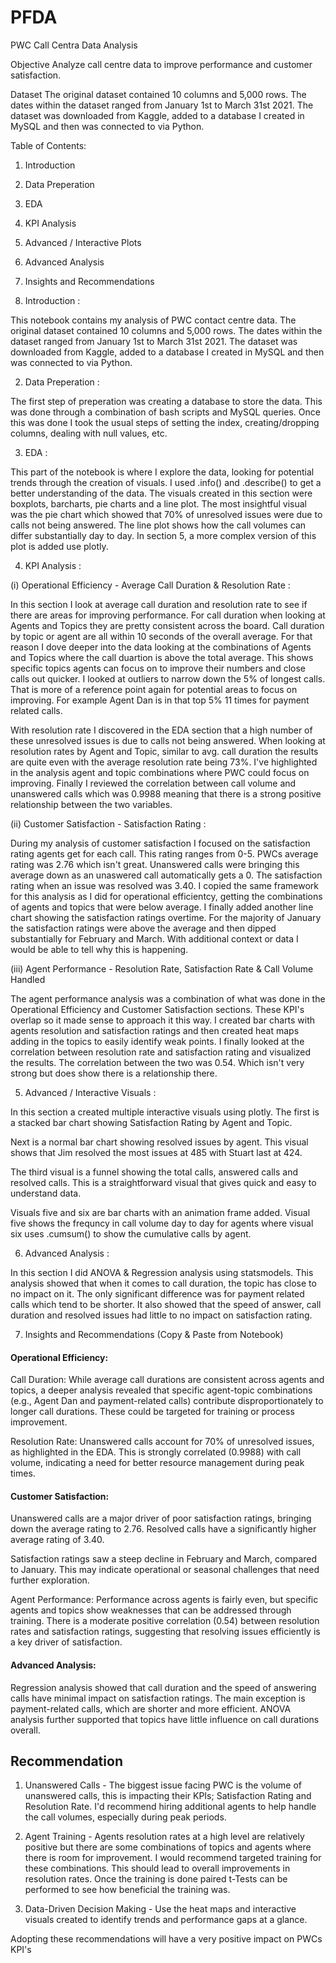 # PFDA

PWC Call Centra Data Analysis

Objective 
Analyze call centre data to improve performance and customer satisfaction.

Dataset 
The original dataset contained 10 columns and 5,000 rows. The dates within the dataset ranged from January 1st to March 31st 2021. The dataset was downloaded from Kaggle, added to a database I created in MySQL and then was connected to via Python.

Table of Contents:
1. Introduction
2. Data Preperation
3. EDA
4. KPI Analysis
5. Advanced / Interactive Plots
6. Advanced Analysis
7. Insights and Recommendations


1. Introduction : 

This notebook contains my analysis of PWC contact centre data. The original dataset contained 10 columns and 5,000 rows. The dates within the dataset ranged from January 1st to March 31st 2021. The dataset was downloaded from Kaggle, added to a database I created in MySQL and then was connected to via Python.

2. Data Preperation :

The first step of preperation was creating a database to store the data. This was done through a combination of bash scripts and MySQL queries. Once this was done I took the usual steps of setting the index, creating/dropping columns, dealing with null values, etc.

3. EDA :

This part of the notebook is where I explore the data, looking for potential trends through the creation of visuals. I used .info() and .describe() to get a better understanding of the data. The visuals created in this section were boxplots, barcharts, pie charts and a line plot. The most insightful visual was the pie chart which showed that 70% of unresolved issues were due to calls not being answered. The line plot shows how the call volumes can differ substantially day to day. In section 5, a more complex version of this plot is added use plotly.

4. KPI Analysis :

(i) Operational Efficiency - Average Call Duration & Resolution Rate :

In this section I look at average call duration and resolution rate to see if there are areas for improving performance. For call duration when looking at Agents and Topics they are pretty consistent across the board. Call duration by topic or agent are all within 10 seconds of the overall average. For that reason I dove deeper into the data looking at the combinations of Agents and Topics where the call duartion is above the total average. This shows specific topics agents can focus on to improve their numbers and close calls out quicker. I looked at outliers to narrow down the 5% of longest calls. That is more of a reference point again for potential areas to focus on improving. For example Agent Dan is in that top 5% 11 times for payment related calls.

With resolution rate I discovered in the EDA section that a high number of these unresolved issues is due to calls not being answered. When looking at resolution rates by Agent and Topic, similar to avg. call duration the results are quite even with the average resolution rate being 73%. I've highlighted in the analysis agent and topic combinations where PWC could focus on improving. Finally I reviewed the correlation between call volume and unanswered calls which was 0.9988 meaning that there is a strong positive relationship between the two variables.


(ii) Customer Satisfaction - Satisfaction Rating :

During my analysis of customer satisfaction I focused on the satisfaction rating agents get for each call. This rating ranges from 0-5. PWCs average rating was 2.76 which isn't great. Unanswered calls were bringing this average down as an unaswered call automatically gets a 0. The satisfaction rating when an issue was resolved was 3.40. I copied the same framework for this analysis as I did for operational efficientcy, getting the combinations of agents and topics that were below average. I finally added another line chart showing the satisfaction ratings overtime. For the majority of January the satisfaction ratings were above the average and then dipped substantially for February and March. With additional context or data I would be able to tell why this is happening. 

(iii) Agent Performance - Resolution Rate, Satisfaction Rate & Call Volume Handled

The agent performance analysis was a combination of what was done in the Operational Efficiency and Customer Satisfaction sections. These KPI's overlap so it made sense to approach it this way. I created bar charts with agents resolution and satisfaction ratings and then created heat maps adding in the topics to easily identify weak points. I finally looked at the correlation between resolution rate and satisfaction rating and visualized the results. The correlation between the two was 0.54. Which isn't very strong but does show there is a relationship there.


5. Advanced / Interactive Visuals : 

In this section a created multiple interactive visuals using plotly. The first is a stacked bar chart showing Satisfaction Rating by Agent and Topic. 

Next is a normal bar chart showing resolved issues by agent. This visual shows that Jim resolved the most issues at 485 with Stuart last at 424. 

The third visual is a funnel showing the total calls, answered calls and resolved calls. This is a straightforward visual that gives quick and easy to understand data. 

Visuals five and six are bar charts with an animation frame added. Visual five shows the frequncy in call volume day to day for agents where visual six uses .cumsum() to show the cumulative calls by agent.


6. Advanced Analysis : 

In this section I did ANOVA & Regression analysis using statsmodels. This analysis showed that when it comes to call duration, the topic has close to no impact on it. The only significant difference was for payment related calls which tend to be shorter. It also showed that the speed of answer, call duration and resolved issues had little to no impact on satisfaction rating.

7. Insights and Recommendations (Copy & Paste from Notebook)
#### Operational Efficiency:

Call Duration: While average call durations are consistent across agents and topics, a deeper analysis revealed that specific agent-topic combinations (e.g., Agent Dan and payment-related calls) contribute disproportionately to longer call durations. These could be targeted for training or process improvement.

Resolution Rate: Unanswered calls account for 70% of unresolved issues, as highlighted in the EDA. This is strongly correlated (0.9988) with call volume, indicating a need for better resource management during peak times.

#### Customer Satisfaction:
Unanswered calls are a major driver of poor satisfaction ratings, bringing down the average rating to 2.76. Resolved calls have a significantly higher average rating of 3.40.

Satisfaction ratings saw a steep decline in February and March, compared to January. This may indicate operational or seasonal challenges that need further exploration.

Agent Performance:
Performance across agents is fairly even, but specific agents and topics show weaknesses that can be addressed through training.
There is a moderate positive correlation (0.54) between resolution rates and satisfaction ratings, suggesting that resolving issues efficiently is a key driver of satisfaction.

#### Advanced Analysis:
Regression analysis showed that call duration and the speed of answering calls have minimal impact on satisfaction ratings. The main exception is payment-related calls, which are shorter and more efficient.
ANOVA analysis further supported that topics have little influence on call durations overall.

## Recommendation

1) Unanswered Calls - The biggest issue facing PWC is the volume of unanswered calls, this is impacting their KPIs; Satisfaction Rating and Resolution Rate. I'd recommend hiring additional agents to help handle the call volumes, especially during peak periods. 

2) Agent Training - Agents resolution rates at a high level are relatively positive but there are some combinations of topics and agents where there is room for improvement. I would recommend targeted training for these combinations. This should lead to overall improvements in resolution rates. Once the training is done paired t-Tests can be performed to see how beneficial the training was.

3) Data-Driven Decision Making - Use the heat maps and interactive visuals created to identify trends and performance gaps at a glance.

Adopting these recommendations will have a very positive impact on PWCs KPI's





